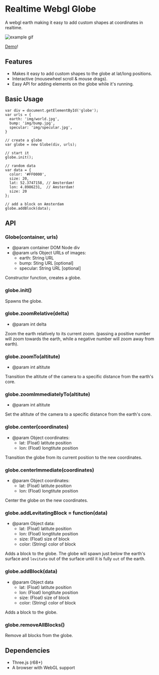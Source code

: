 # Realtime Webgl Globe

A webgl earth making it easy to add custom shapes at coordinates in realtime.

![example gif](http://mikevanrossum.nl/stuff/realtime-bitcoin-globe/realtime-globe.gif)

[Demo](http://mikevanrossum.nl/stuff/realtime-bitcoin-globe/example.html)!

## Features

- Makes it easy to add custom shapes to the globe at lat/long positions.
- Interactive (mousewheel scroll & mouse drags).
- Easy API for adding elements on the globe while it's running.

## Basic Usage

    var div = document.getElementById('globe');
    var urls = {
      earth: 'img/world.jpg',
      bump: 'img/bump.jpg',
      specular: 'img/specular.jpg',
    }

    // create a globe
    var globe = new Globe(div, urls);

    // start it
    globe.init();

    // random data
    var data = {
      color: '#FF0000',
      size: 20,
      lat: 52.3747158, // Amsterdam!
      lon: 4.8986231,  // Amsterdam!
      size: 20
    };

    // add a block on Amsterdam
    globe.addBlock(data);

## API

### Globe(container, urls)

- @param container DOM Node div
- @param urls Object URLs of images:
  - earth: String URL
  - bump: Sting URL [optional]
  - specular: String URL [optional]

Constructor function, creates a globe.

### globe.init()

Spawns the globe.

### globe.zoomRelative(delta)

- @param int delta

Zoom the earth relatively to its current zoom.
(passing a positive number will zoom towards
the earth, while a negative number will zoom 
away from earth).

### globe.zoomTo(altitute)

- @param int altitute

Transition the altitute of the camera to a specific
distance from the earth's core.

### globe.zoomImmediatelyTo(altitute)

- @param int altitute

Set the altitute of the camera to a specific
distance from the earth's core.

### globe.center(coordinates)

- @param Object coordinates:
  - lat: (Float) latitute position
  - lon: (Float) longtitute position
 
Transition the globe from its current position
to the new coordinates.

### globe.centerImmediate(coordinates)

- @param Object coordinates:
  - lat: (Float) latitute position
  - lon: (Float) longtitute position

Center the globe on the new coordinates.

### globe.addLevitatingBlock = function(data)

- @param Object data:
  - lat: (Float) latitute position
  - lon: (Float) longtitute position
  - size: (Float) size of block
  - color: (String) color of block
   
Adds a block to the globe. The globe will spawn
just below the earth's surface and `levitate`
out of the surface until it is fully `out` of the
earth.

### globe.addBlock(data)

- @param Object data
  - lat: (Float) latitute position
  - lon: (Float) longtitute position
  - size: (Float) size of block
  - color: (String) color of block
 
Adds a block to the globe.

### globe.removeAllBlocks()

Remove all blocks from the globe.

## Dependencies

- Three.js (r68+)
- A browser with WebGL support